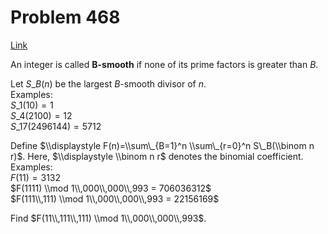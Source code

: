 # Problem 468

[Link](https://projecteuler.net/problem=468)

An integer is called **B-smooth** if none of its prime factors is greater than $B$.

Let $S\_B(n)$ be the largest $B$-smooth divisor of $n$.  
Examples:  
$S\_1(10)=1$  
$S\_4(2100) = 12$  
$S\_{17}(2496144) = 5712$

Define $\\displaystyle F(n)=\\sum\_{B=1}^n \\sum\_{r=0}^n S\_B(\\binom n r)$. Here, $\\displaystyle \\binom n r$ denotes the binomial coefficient.  
Examples:  
$F(11) = 3132$  
$F(1111) \\mod 1\\,000\\,000\\,993 = 706036312$  
$F(111\\,111) \\mod 1\\,000\\,000\\,993 = 22156169$

Find $F(11\\,111\\,111) \\mod 1\\,000\\,000\\,993$.